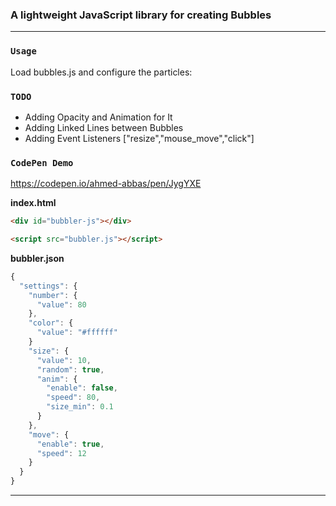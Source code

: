 ### A lightweight JavaScript library for creating Bubbles
------------------------------
### `Usage`

Load bubbles.js and configure the particles:

### `TODO`
- Adding Opacity and Animation for It
- Adding Linked Lines between Bubbles 
- Adding Event Listeners ["resize","mouse_move","click"]
 
### `CodePen Demo`
 https://codepen.io/ahmed-abbas/pen/JygYXE

 
**index.html**
```html
<div id="bubbler-js"></div>

<script src="bubbler.js"></script>
```

**bubbler.json**
```javascript
{
  "settings": {
    "number": {
      "value": 80
    },
    "color": {
      "value": "#ffffff"
    }
    "size": {
      "value": 10,
      "random": true,
      "anim": {
        "enable": false,
        "speed": 80,
        "size_min": 0.1
      }
    },
    "move": {
      "enable": true,
      "speed": 12
    }
  }
}
```

-------------------------------
